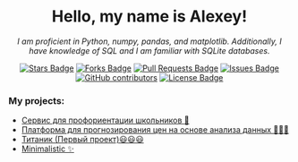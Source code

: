 <h1 align="center">
  Hello, my name is Alexey!
</h1>
<div align="center">
<i>
  I am proficient in Python, numpy, pandas, and matplotlib. Additionally, 
  I have knowledge of SQL and I am familiar with SQLite databases.
</i>

<a href="https://github.com/WillAgeG/awesome-github-profile-readme/stargazers"><img src="https://img.shields.io/github/stars/abhisheknaiidu/awesome-github-profile-readme" alt="Stars Badge"/></a>
<a href="https://github.com/WillAgeG/awesome-github-profile-readme/network/members"><img src="https://img.shields.io/github/forks/abhisheknaiidu/awesome-github-profile-readme" alt="Forks Badge"/></a>
<a href="https://github.com/WillAgeG/awesome-github-profile-readme/pulls"><img src="https://img.shields.io/github/issues-pr/abhisheknaiidu/awesome-github-profile-readme" alt="Pull Requests Badge"/></a>
<a href="https://github.com/WillAgeG/awesome-github-profile-readme/issues"><img src="https://img.shields.io/github/issues/abhisheknaiidu/awesome-github-profile-readme" alt="Issues Badge"/></a>
<a href="https://github.com/WillAgeG/awesome-github-profile-readme/graphs/contributors"><img alt="GitHub contributors" src="https://img.shields.io/github/contributors/abhisheknaiidu/awesome-github-profile-readme?color=2b9348"></a>
<a href="https://github.com/WillAgeG/awesome-github-profile-readme/blob/master/LICENSE"><img src="https://img.shields.io/github/license/abhisheknaiidu/awesome-github-profile-readme?color=2b9348" alt="License Badge"/></a>

</div>

### My projects:
  - [Сервис для профориентации школьников 🚀]([#hack_lct_2023])
  - [Платформа для прогнозирования цен на основе анализа данных 👨🏽‍💻](#code-mode-)
  - [Титаник (Первый проект)😃😃😃](#dynamic-realtime-)
  - [Minimalistic ✨](#minimalistic-)
